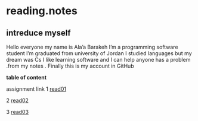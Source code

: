 # reading.notes

## intreduce myself


Hello everyone my name is Ala’a Barakeh I’m a programming software student I’m graduated 
from university of Jordan I studied languages but my dream was Cs I like learning software
and I can help anyone has a problem .from my notes .
Finally this is my account in GitHub


**table of content**

assignment            link
  1                    [read01](https://github.com/alaabaraka/reading-note/blob/main/read01.md)

  2                    [read02](https://github.com/alaabaraka/reading-note/blob/main/read02.md)

  3                    [read03](https://github.com/alaabaraka/reading-note/blob/main/read03.md)
